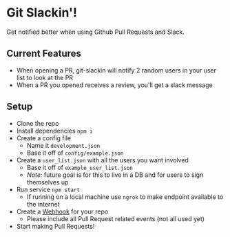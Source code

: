 # Git Slackin'!

Get notified better when using Github Pull Requests and Slack.

## Current Features

* When opening a PR, git-slackin will notify 2 random users in your user list to look at the PR
* When a PR you opened receives a review,  you'll get a slack message

## Setup

* Clone the repo
* Install dependencies `npm i`
* Create a config file
  * Name it `development.json`
  * Base it off of `config/example.json`
* Create a `user_list.json` with all the users you want involved
  * Base it off of `example_user_list.json`
  * _Note:_ future goal is for this to live in a DB and for users to sign themselves up
* Run service `npm start`
  * If running on a local machine use `ngrok` to make endpoint available to the internet
* Create a [Webhook](https://developer.github.com/webhooks/creating/) for your repo
  * Please include all Pull Request related events (not all used yet)
* Start making Pull Requests!
